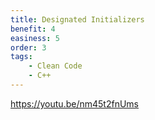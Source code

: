 ```yaml
---
title: Designated Initializers
benefit: 4
easiness: 5
order: 3
tags:
    - Clean Code
    - C++
---
```


https://youtu.be/nm45t2fnUms